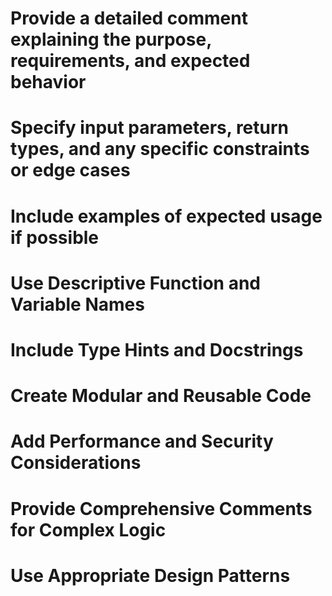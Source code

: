 # Provide a detailed comment explaining the purpose, requirements, and expected behavior

# Specify input parameters, return types, and any specific constraints or edge cases

# Include examples of expected usage if possible

# Use Descriptive Function and Variable Names

# Include Type Hints and Docstrings

# Create Modular and Reusable Code

# Add Performance and Security Considerations

# Provide Comprehensive Comments for Complex Logic

# Use Appropriate Design Patterns
